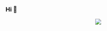 ### Hi 👋

<p align ="center">
<img src="https://github-readme-stats.vercel.app/api?username=letsgitcracking&show_icons=true&count_private=true&hide=issues,contribs">
</p>
<!--
**letsgitcracking/letsgitcracking** is a ✨ _special_ ✨ repository because its `README.md` (this file) appears on your GitHub profile.

Here are some ideas to get you started:

- 🔭 I’m currently working on ...
- 🌱 I’m currently learning ...
- 👯 I’m looking to collaborate on ...
- 🤔 I’m looking for help with ...
- 💬 Ask me about ...
- 📫 How to reach me: ...
- 😄 Pronouns: ...
- ⚡ Fun fact: ...
-->

